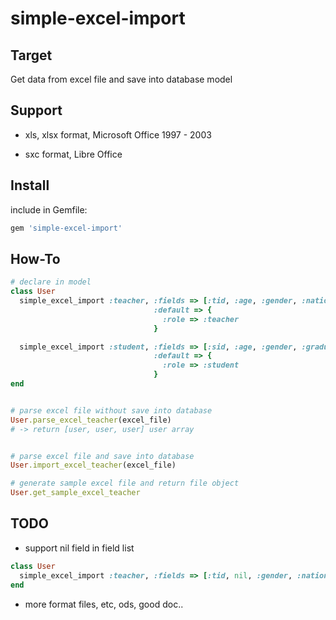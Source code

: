 simple-excel-import
===================


## Target
Get data from excel file and save into database model

## Support
- xls, xlsx format, Microsoft Office 1997 - 2003

- sxc format, Libre Office


## Install
include in Gemfile:

```bash
gem 'simple-excel-import'
```

## How-To

```ruby
# declare in model
class User
  simple_excel_import :teacher, :fields => [:tid, :age, :gender, :nation]
                                :default => {
                                  :role => :teacher
                                }

  simple_excel_import :student, :fields => [:sid, :age, :gender, :graduated]
                                :default => {
                                  :role => :student
                                }
end


# parse excel file without save into database
User.parse_excel_teacher(excel_file)
# -> return [user, user, user] user array


# parse excel file and save into database
User.import_excel_teacher(excel_file)

# generate sample excel file and return file object
User.get_sample_excel_teacher

```


## TODO
- support nil field in field list
```ruby
class User
  simple_excel_import :teacher, :fields => [:tid, nil, :gender, :nation]
end
```
- more format files, etc, ods, good doc..


